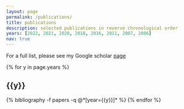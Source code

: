 ```yaml
---
layout: page
permalink: /publications/
title: publications
description: selected publications in reverse chronological order
years: [2022, 2021, 2020, 2018, 2016, 2011, 2007, 2006]
nav: true
---
```

For a full list, please see my Google scholar [page](https://scholar.google.com/citations?user=bRc87BMAAAAJ&hl=en)

<div class="publications">

{% for y in page.years %}
  <h2 class="year">{{y}}</h2>
  {% bibliography -f papers -q @*[year={{y}}]* %}
{% endfor %}

</div>
